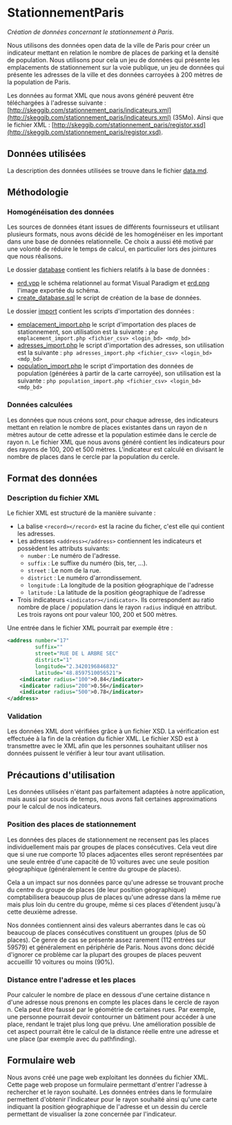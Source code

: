 # StationnementParis

*Création de données concernant le stationnement à Paris.*

Nous utilisons des données open data de la ville de Paris pour créer un indicateur mettant en relation le nombre de places de parking et la densité de population. Nous utilisons pour cela un jeu de données qui présente les emplacements de stationnement sur la voie publique, un jeu de données qui présente les adresses de la ville et des données carroyées à 200 mètres de la population de Paris.

Les données au format XML que nous avons généré peuvent être téléchargées à l'adresse suivante : [http://skeggib.com/stationnement_paris/indicateurs.xml](http://skeggib.com/stationnement_paris/indicateurs.xml) (35Mo). Ainsi que le fichier XML : [http://skeggib.com/stationnement_paris/registor.xsd](http://skeggib.com/stationnement_paris/registor.xsd).

## Données utilisées

La description des données utilisées se trouve dans le fichier [data.md](data.md).

## Méthodologie

### Homogénéisation des données

Les sources de données étant issues de différents fournisseurs et utilisant plusieurs formats, nous avons décidé de les homogénéiser en les important dans une base de données relationnelle. Ce choix a aussi été motivé par une volonté de réduire le temps de calcul, en particulier lors des jointures que nous réalisons.

<!-- TODO expliquer comment générer le CSV à partir de la carte carroyée ? -->

Le dossier [database](database) contient les fichiers relatifs à la base de données :
- [erd.vpp](database/erd.vpp) le schéma relationnel au format Visual Paradigm et [erd.png](database/erd.png) l'image exportée du schéma.
- [create_database.sql](database/create_database.sql) le script de création de la base de données.

Le dossier [import](import) contient les scripts d'importation des données :
- [emplacement_import.php](import/emplacement_import.php) le script d'importation des places de stationnement, son utilisation est la suivante : `php emplacement_import.php <fichier_csv> <login_bd> <mdp_bd>`
- [adresses_import.php](import/adresses_import.php) le script d'importation des adresses, son utilisation est la suivante : `php adresses_import.php <fichier_csv> <login_bd> <mdp_bd>`
- [population_import.php](import/population_import.php) le script d'importation des données de population (générées à partir de la carte carroyée), son utilisation est la suivante : `php population_import.php <fichier_csv> <login_bd> <mdp_bd>`

### Données calculées

Les données que nous créons sont, pour chaque adresse, des indicateurs mettant en relation le nombre de places existantes dans un rayon de n mètres autour de cette adresse et la population estimée dans le cercle de rayon n. Le fichier XML que nous avons généré contient les indicateurs pour des rayons de 100, 200 et 500 mètres. L'indicateur est calculé en divisant le nombre de places dans le cercle par la population du cercle.

## Format des données

### Description du fichier XML

Le fichier XML est structuré de la manière suivante :
- La balise `<record></record>` est la racine du ficher, c'est elle qui contient les adresses.
- Les adresses `<address></address>` contiennent les indicateurs et possèdent les attributs suivants:
    - `number` : Le numéro de l'adresse.
    - `suffix` : Le suffixe du numéro (bis, ter, ...).
    - `street` : Le nom de la rue.
    - `district` : Le numéro d'arrondissement.
    - `longitude` : La longitude de la position géographique de l'adresse
    - `latitude` : La latitude de la position géographique de l'adresse
- Trois indicateurs `<indicator></indicator>`. Ils correspondent au ratio nombre de place / population dans le rayon `radius` indiqué en attribut. Les trois rayons ont pour valeur 100, 200 et 500 mètres.

Une entrée dans le fichier XML pourrait par exemple être :

```xml
<address number="17"
         suffix=""
         street="RUE DE L ARBRE SEC"
         district="1"
         longitude="2.3420196846832"
         latitude="48.8597510056521">
    <indicator radius="100">0.84</indicator>
    <indicator radius="200">0.56</indicator>
    <indicator radius="500">0.78</indicator>
</address>
```

### Validation

Les données XML dont vérifiées grâce à un fichier XSD. La vérification est effectuée à la fin de la création du fichier XML. 
Le fichier XSD est à transmettre avec le XML afin que les personnes souhaitant utiliser nos données puissent le vérifier à leur tour avant utilisation.

## Précautions d'utilisation

Les données utilisées n'étant pas parfaitement adaptées à notre application, mais aussi par soucis de temps, nous avons fait certaines approximations pour le calcul de nos indicateurs.

### Position des places de stationnement

Les données des places de stationnement ne recensent pas les places individuellement mais par groupes de places consécutives. Cela veut dire que si une rue comporte 10 places adjacentes elles seront représentées par une seule entrée d'une capacité de 10 voitures avec une seule position géographique (généralement le centre du groupe de places).

Cela a un impact sur nos données parce qu'une adresse se trouvant proche du centre du groupe de places (de leur position géographique) comptabilisera beaucoup plus de places qu'une adresse dans la même rue mais plus loin du centre du groupe, même si ces places d'étendent jusqu'à cette deuxième adresse.

Nos données contiennent ainsi des valeurs aberrantes dans le cas où beaucoup de places consécutives constituent un groupes (plus de 50 places). Ce genre de cas se présente assez rarement (112 entrées sur 59579) et généralement en périphérie de Paris. Nous avons donc décidé d'ignorer ce problème car la plupart des groupes de places peuvent accueillir 10 voitures ou moins (90%).

### Distance entre l'adresse et les places

Pour calculer le nombre de place en dessous d'une certaine distance n d'une adresse nous prenons en compte les places dans le cercle de rayon n. Cela peut être faussé par le géométrie de certaines rues. Par exemple, une personne pourrait devoir contourner un bâtiment pour accéder à une place, rendant le trajet plus long que prévu. Une amélioration possible de cet aspect pourrait être le calcul de la distance réelle entre une adresse et une place (par exemple avec du pathfinding).

## Formulaire web

Nous avons créé une page web exploitant les données du fichier XML. Cette page web propose un formulaire permettant d'entrer l'adresse à rechercher et le rayon souhaité. Les données entrées dans le formulaire permettent d'obtenir l'indicateur pour le rayon souhaité ainsi qu'une carte indiquant la position géographique de l'adresse et un dessin du cercle permettant de visualiser la zone concernée par l'indicateur. 
